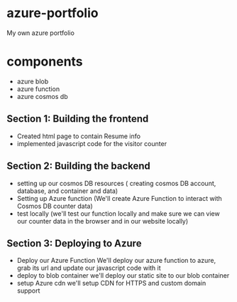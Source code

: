 # azure-portfolio
My own azure portfolio

# components 
- azure blob
- azure function
- azure cosmos db
## Section 1: Building the frontend
- Created html page to contain Resume info
- implemented javascript code for the visitor counter

## Section 2: Building the backend
- setting up our cosmos DB resources ( creating cosmos DB account, database, and container and data)
- Setting up Azure function (We'll create Azure Function to interact with Cosmos DB counter data)
- test locally (we'll test our function locally and make sure we can view our counter data in the browser and in our website locally)

## Section 3: Deploying to Azure
- Deploy our Azure Function
We'll deploy our azure function to azure, grab its url and update our javascript code with it
- deploy to blob container
we'll deploy our static site to our blob container
- setup Azure cdn
we'll setup CDN for HTTPS and custom domain support